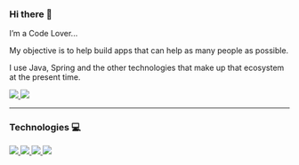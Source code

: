 ### Hi there 👋

 I’m a Code Lover...<br>
 
 My objective is to help build apps that can help as many people as possible.

 I use Java, Spring and the other technologies that make up that ecosystem at the present time.<br>


<a href="https://www.linkedin.com/in/emersoncmorais" target="_blank">
   <img src="https://img.shields.io/badge/emersoncmorais-0077B5?style=for-the-badge&logo=linkedin&logoColor=white"/>
</a>

<a href="https://twitter.com/EmersonCMorais" target="_blank">
   <img src="https://img.shields.io/badge/@EmersonCMorais-1DA1F2?style=for-the-badge&logo=twitter&logoColor=white"/>
</a>
<hr>

### Technologies 💻 


<a href="#">
  <img src="https://img.shields.io/badge/Java-ED8B00?style=for-the-badge&logo=java&logoColor=white"/>
</a>
<a href="#">
  <img src="https://img.shields.io/badge/Spring-6DB33F?style=for-the-badge&logo=spring&logoColor=white"/>
</a>
<a href="#">
  <img src="https://img.shields.io/badge/postgres-%23316192.svg?style=for-the-badge&logo=postgresql&logoColor=white"/>
</a>

<a href="#" >
  <img src="https://img.shields.io/badge/JavaScript-F7DF1E?style=for-the-badge&logo=javascript&logoColor=black"/>
</a>
                                                                                                                                                                                            

                                                                                                                                                                                                                   
                                                                                                     

